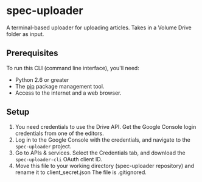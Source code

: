 # spec-uploader
A terminal-based uploader for uploading articles. Takes in a Volume Drive folder as input.

## Prerequisites
To run this CLI (command line interface), you'll need:
- Python 2.6 or greater
- The [pip](https://pypi.python.org/pypi/pip) package management tool.
- Access to the internet and a web browser.

## Setup
1. You need credentials to use the Drive API. Get the Google Console login credentials from one of the editors.
2. Log in to the Google Console with the credentials, and navigate to the `spec-uploader` project.
3. Go to APIs & services. Select the Credentials tab, and download the `spec-uploader-cli` OAuth client ID.
4. Move this file to your working directory (spec-uploader repository) and rename it to client_secret.json The file is .gitignored.
